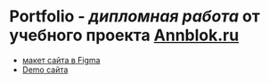 # Portfolio - *дипломная работа* от учебного проекта [Annblok.ru](https://annblok.ru/)
* [макет сайта в Figma](https://www.figma.com/file/YfKbzFzwdVkfsLi9Jhl5YJ/portfolio-(Copy)?node-id=8%3A0)
* [Demo сайта](https://belova33.github.io/portfolio/dist)
